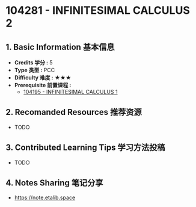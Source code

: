 # 104281 - INFINITESIMAL CALCULUS 2

## 1. Basic Information 基本信息

-   **Credits 学分 :** 5
-   **Type 类型 :** PCC
-   **Difficulty 难度 :** ★★★
-   **Prerequisite 前置课程 :** 
    -   [104195 - INFINITESIMAL CALCULUS 1](./infi1.md)


## 2. Recomanded Resources 推荐资源

-   TODO

## 3. Contributed Learning Tips 学习方法投稿

-   TODO

## 4. Notes Sharing 笔记分享

-   https://note.etalib.space